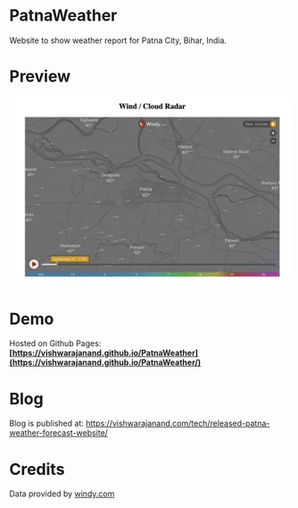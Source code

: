 # PatnaWeather
Website to show weather report for Patna City, Bihar, India.

# Preview

![Preview](https://github.com/vishwarajanand/PatnaWeather/blob/main/demo.png?raw=true "Preview")

# Demo
Hosted on Github Pages:
**[https://vishwarajanand.github.io/PatnaWeather](https://vishwarajanand.github.io/PatnaWeather/)**

# Blog

Blog is published at: https://vishwarajanand.com/tech/released-patna-weather-forecast-website/

# Credits
Data provided by [windy.com](https://www.windy.com/)
